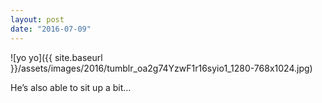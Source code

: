 ```yaml
---
layout: post
date: "2016-07-09"
---
```


![yo yo]({{ site.baseurl }}/assets/images/2016/tumblr_oa2g74YzwF1r16syio1_1280-768x1024.jpg)

He’s also able to sit up a bit…
